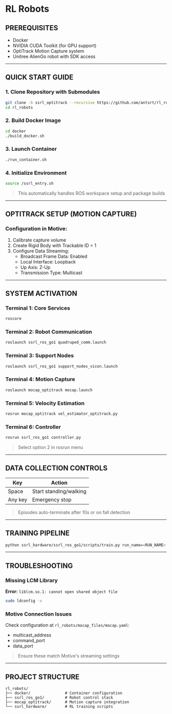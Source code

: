 
# RL Robots

## PREREQUISITES
- Docker
- NVIDIA CUDA Toolkit (for GPU support)
- OptiTrack Motion Capture system
- Unitree AlienGo robot with SDK access

---

## QUICK START GUIDE

### 1. Clone Repository with Submodules
```bash
git clone -b ssrl_optitrack --recursive https://github.com/antsrt/rl_robots.git
cd rl_robots
```

### 2. Build Docker Image
```bash
cd docker
./build_docker.sh
```

### 3. Launch Container
```bash
./run_container.sh
```

### 4. Initialize Environment
```bash
source /ssrl_entry.sh
```
> This automatically handles ROS workspace setup and package builds

---

## OPTITRACK SETUP (MOTION CAPTURE)

### Configuration in Motive:
1. Calibrate capture volume
2. Create Rigid Body with Trackable ID = 1
3. Configure Data Streaming:
   - Broadcast Frame Data: Enabled
   - Local Interface: Loopback
   - Up Axis: Z-Up
   - Transmission Type: Multicast

---

## SYSTEM ACTIVATION

### Terminal 1: Core Services
```bash
roscore
```

### Terminal 2: Robot Communication
```bash
roslaunch ssrl_ros_go1 quadruped_comm.launch
```

### Terminal 3: Support Nodes
```bash
roslaunch ssrl_ros_go1 support_nodes_vicon.launch
```

### Terminal 4: Motion Capture
```bash
roslaunch mocap_optitrack mocap.launch
```

### Terminal 5: Velocity Estimation
```bash
rosrun mocap_optitrack vel_estimator_optitrack.py
```

### Terminal 6: Controller
```bash
rosrun ssrl_ros_go1 controller.py
```
> Select option 2 in rosrun menu

---

## DATA COLLECTION CONTROLS

| Key       | Action                      |
|-----------|-----------------------------|
| Space     | Start standing/walking      |
| Any key   | Emergency stop              |

> Episodes auto-terminate after 10s or on fall detection

---

## TRAINING PIPELINE

```bash
python ssrl_hardware/ssrl_ros_go1/scripts/train.py run_name=<RUN_NAME>
```
---

## TROUBLESHOOTING

### Missing LCM Library
**Error:** `liblcm.so.1: cannot open shared object file`
```bash
sudo ldconfig -v
```

### Motive Connection Issues
Check configuration at `rl_robots/mocap_files/mocap.yaml`:
- multicast_address
- command_port
- data_port

> Ensure these match Motive's streaming settings

---

## PROJECT STRUCTURE
```
rl_robots/
├── docker/               # Container configuration
├── ssrl_ros_go1/         # Robot control stack
├── mocap_optitrack/      # Motion capture integration
└── ssrl_hardware/        # RL training scripts